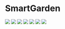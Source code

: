 # SmartGarden

![](screenshots/desconectado.jpeg)
![](screenshots/Home.jpeg)
![](screenshots/Mantenimiento1.jpeg)
![](screenshots/Mantenimiento2.jpeg)
![](screenshots/Mantenimiento3.jpeg)
![](screenshots/MantenimientoK.jpeg)
![](screenshots/settings.jpeg)
